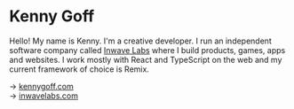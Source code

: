 # Kenny Goff

Hello! My name is Kenny. I'm a creative developer. I run an independent software company called [Inwave Labs](https://inwavelabs.com) where I build products, games, apps and websites. I work mostly with React and TypeScript on the web and my current framework of choice is Remix.

&rarr; [kennygoff.com](https://kennygoff.com)<br />
&rarr; [inwavelabs.com](https://inwavelabs.com)
